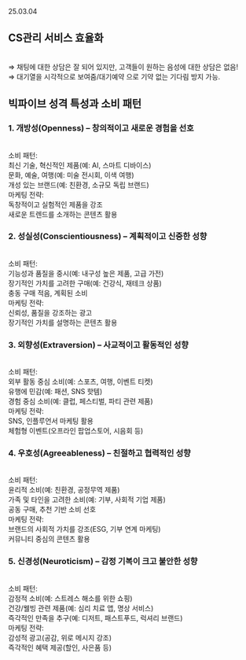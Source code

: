 25.03.04
<br/>
## CS관리 서비스 효율화
<br/>
⇒ 채팅에 대한 상담은 잘 되어 있지만, 고객들이 원하는 음성에 대한 상담은 없음!
<br/>
⇒ 대기열을 시각적으로 보여줌/대기예약 으로 기약 없는 기다림 방지 가능.

## 빅파이브 성격 특성과 소비 패턴
### 1. 개방성(Openness) – 창의적이고 새로운 경험을 선호
<br/>
 소비 패턴:
<br/>
최신 기술, 혁신적인 제품(예: AI, 스마트 디바이스)
<br/>
문화, 예술, 여행(예: 미술 전시회, 이색 여행)
<br/>
개성 있는 브랜드(예: 친환경, 소규모 독립 브랜드)
<br/>
 마케팅 전략:
 <br/>
독창적이고 실험적인 제품을 강조
<br/>
새로운 트렌드를 소개하는 콘텐츠 활용
<br/>

### 2. 성실성(Conscientiousness) – 계획적이고 신중한 성향
<br/>
 소비 패턴:
 <br/>
기능성과 품질을 중시(예: 내구성 높은 제품, 고급 가전)
<br/>
장기적인 가치를 고려한 구매(예: 건강식, 재테크 상품)
<br/>
충동 구매 적음, 계획된 소비
<br/>
 마케팅 전략:
 <br/>
신뢰성, 품질을 강조하는 광고
<br/>
장기적인 가치를 설명하는 콘텐츠 활용
<br/>

### 3. 외향성(Extraversion) – 사교적이고 활동적인 성향
<br/>
 소비 패턴:
 <br/>
외부 활동 중심 소비(예: 스포츠, 여행, 이벤트 티켓)
<br/>
유행에 민감(예: 패션, SNS 핫템)
<br/>
경험 중심 소비(예: 클럽, 페스티벌, 파티 관련 제품)
<br/>
 마케팅 전략:
 <br/>
SNS, 인플루언서 마케팅 활용
<br/>
체험형 이벤트(오프라인 팝업스토어, 시음회 등)
<br/>

### 4. 우호성(Agreeableness) – 친절하고 협력적인 성향
<br/>
 소비 패턴:
 <br/>
윤리적 소비(예: 친환경, 공정무역 제품)
<br/>
가족 및 타인을 고려한 소비(예: 기부, 사회적 기업 제품)
<br/>
공동 구매, 추천 기반 소비 선호
<br/>
 마케팅 전략:
 <br/>
브랜드의 사회적 가치를 강조(ESG, 기부 연계 마케팅)
<br/>
커뮤니티 중심의 콘텐츠 활용
<br/>

### 5. 신경성(Neuroticism) – 감정 기복이 크고 불안한 성향
<br/>
 소비 패턴:
 <br/>
감정적 소비(예: 스트레스 해소를 위한 쇼핑)
<br/>
건강/웰빙 관련 제품(예: 심리 치료 앱, 명상 서비스)
<br/>
즉각적인 만족을 추구(예: 디저트, 패스트푸드, 럭셔리 브랜드)
<br/>
 마케팅 전략:
 <br/>
감성적 광고(공감, 위로 메시지 강조)
<br/>
즉각적인 혜택 제공(할인, 사은품 등)
